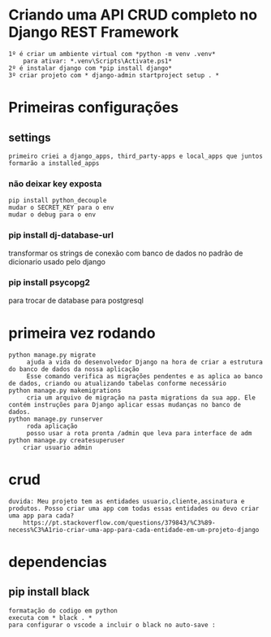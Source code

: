 # Criando uma API CRUD completo  no Django REST Framework
    1º é criar um ambiente virtual com *python -m venv .venv*
        para ativar: *.venv\Scripts\Activate.ps1*
    2º é instalar django com *pip install django*
    3º criar projeto com * django-admin startproject setup . *
# Primeiras configurações
## settings 
    primeiro criei a django_apps, third_party-apps e local_apps que juntos formarão a installed_apps
### não deixar key exposta 
    pip install python_decouple
    mudar o SECRET_KEY para o env
    mudar o debug para o env
### pip install dj-database-url
transformar os strings de conexão com banco de dados no padrão de dicionario usado pelo django
### pip install psycopg2
para trocar de database para postgresql
# primeira vez rodando 
    python manage.py migrate
         ajuda a vida do desenvolvedor Django na hora de criar a estrutura do banco de dados da nossa aplicação
         Esse comando verifica as migrações pendentes e as aplica ao banco de dados, criando ou atualizando tabelas conforme necessário
    python manage.py makemigrations 
         cria um arquivo de migração na pasta migrations da sua app. Ele contém instruções para Django aplicar essas mudanças no banco de dados.   
    python manage.py runserver
         roda aplicação 
         posso usar a rota pronta /admin que leva para interface de adm
    python manage.py createsuperuser
        criar usuario admin

# crud 
    duvida: Meu projeto tem as entidades usuario,cliente,assinatura e produtos. Posso criar uma app com todas essas entidades ou devo criar uma app para cada?
        https://pt.stackoverflow.com/questions/379843/%C3%89-necess%C3%A1rio-criar-uma-app-para-cada-entidade-em-um-projeto-django

# dependencias 
## pip install black 
    formatação do codigo em python
    executa com * black . *
    para configurar o vscode a incluir o black no auto-save : 

